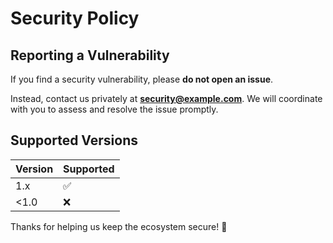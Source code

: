 # Security Policy

## Reporting a Vulnerability

If you find a security vulnerability, please **do not open an issue**.

Instead, contact us privately at **security@example.com**. We will coordinate with you to assess and resolve the issue promptly.

## Supported Versions

| Version | Supported |
|---------|-----------|
| 1.x     | ✅         |
| <1.0    | ❌         |

Thanks for helping us keep the ecosystem secure! 🔐
